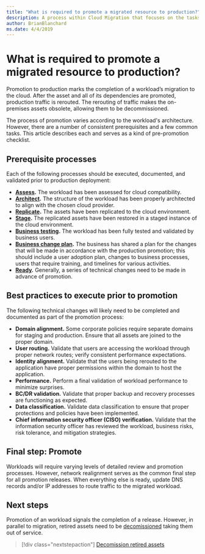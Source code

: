 ```yaml
---
title: "What is required to promote a migrated resource to production?"
description: A process within Cloud Migration that focuses on the tasks of migrating workloads to the cloud
author: BrianBlanchard
ms.date: 4/4/2019
---
```


# What is required to promote a migrated resource to production?

Promotion to production marks the completion of a workload’s migration to the cloud. After the asset and all of its dependencies are promoted, production traffic is rerouted. The rerouting of traffic makes the on-premises assets obsolete, allowing them to be decommissioned.

The process of promotion varies according to the workload's architecture. However, there are a number of consistent prerequisites and a few common tasks. This article describes each and serves as a kind of pre-promotion checklist.

## Prerequisite processes
Each of the following processes should be executed, documented, and validated prior to production deployment:

- **[Assess](../assess/overview.md).** The workload has been assessed for cloud compatibility.
- **[Architect](../assess/architect.md).** The structure of the workload has been properly architected to align with the chosen cloud provider.
- **[Replicate](../migrate/replicate.md).** The assets have been replicated to the cloud environment.
- **[Stage](../migrate/stage.md).** The replicated assets have been restored in a staged instance of the cloud environment.
- **[Business testing](./business-test.md).** The workload has been fully tested and validated by business users.
- **[Business change plan](./business-change-plan.md).** The business has shared a plan for the changes that will be made in accordance with the production promotion; this should include a user adoption plan, changes to business processes, users that require training, and timelines for various activities.
- **[Ready](./ready.md).** Generally, a series of technical changes need to be made in advance of promotion.

## Best practices to execute prior to promotion

The following technical changes will likely need to be completed and documented as part of the promotion process:

- **Domain alignment.** Some corporate policies require separate domains for staging and production. Ensure that all assets are joined to the proper domain.
- **User routing.** Validate that users are accessing the workload through proper network routes; verify consistent performance expectations.
- **Identity alignment.** Validate that the users being rerouted to the application have proper permissions within the domain to host the application.
- **Performance.** Perform a final validation of workload performance to minimize surprises.
- **BC/DR validation.** Validate that proper backup and recovery processes are functioning as expected.
- **Data classification.** Validate data classification to ensure that proper protections and policies have been implemented.
- **Chief information security officer (CISO) verification.** Validate that the information security officer has reviewed the workload, business risks, risk tolerance, and mitigation strategies.

## Final step: Promote

Workloads will require varying levels of detailed review and promotion processes. However, network realignment serves as the common final step for all promotion releases. When everything else is ready, update DNS records and/or IP addresses to route traffic to the migrated workload.

## Next steps

Promotion of an workload signals the completion of a release. However, in parallel to migration, retired assets need to be [decomissioned](./decomission.md) taking them out of service.

> [!div class="nextstepaction"]
> [Decomission retired assets](./decomission.md)

